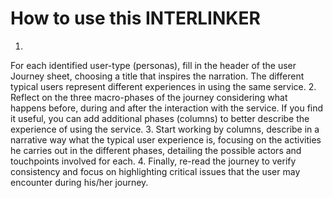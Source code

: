 # How to use this INTERLINKER
1.
For each identified user-type (personas), fill in the header of the user Journey sheet, choosing a title that inspires the narration. The different typical users represent different experiences in using the same service.
2.
Reflect on the three macro-phases of the journey considering what happens before, during and after the interaction with the service. If you find it useful, you can add additional phases (columns) to better describe the experience of using the service.
3.
Start working by columns, describe in a narrative way what the typical user experience is, focusing on the activities he carries out in the different phases, detailing the possible actors and touchpoints involved for each.
4.
Finally, re-read the journey to verify consistency and focus on highlighting critical issues that the user may encounter during his/her journey.
